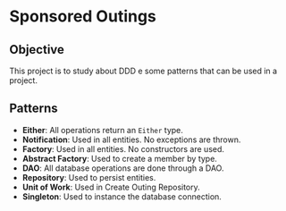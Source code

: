 # Sponsored Outings

## Objective

This project is to study about DDD e some patterns that can be used in a project.

## Patterns

- **Either**: All operations return an `Either` type.
- **Notification**: Used in all entities. No exceptions are thrown.
- **Factory**: Used in all entities. No constructors are used.
- **Abstract Factory**: Used to create a member by type.
- **DAO**: All database operations are done through a DAO.
- **Repository**: Used to persist entities.
- **Unit of Work**: Used in Create Outing Repository.
- **Singleton**: Used to instance the database connection.
